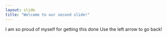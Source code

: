 ```yaml
---
layout: slide
title: "Welcome to our second slide!"
---
```

I am so proud of myself for getting this done
Use the left arrow to go back!
